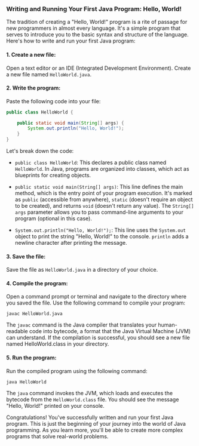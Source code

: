 ### Writing and Running Your First Java Program: Hello, World!
The tradition of creating a "Hello, World!" program is a rite of passage for new programmers in almost every language. It's a simple program that serves to introduce you to the basic syntax and structure of the language. Here's how to write and run your first Java program:

#### 1. Create a new file:
Open a text editor or an IDE (Integrated Development Environment). Create a new file named `HelloWorld.java`.

#### 2. Write the program:
Paste the following code into your file:
```java
public class HelloWorld {

    public static void main(String[] args) {
        System.out.println("Hello, World!");
    }
}
```
Let's break down the code:
- `public class HelloWorld`: This declares a public class named `HelloWorld`. In Java, programs are organized into classes, which act as blueprints for creating objects.

- `public static void main(String[] args)`: This line defines the main method, which is the entry point of your program execution. It's marked as `public` (accessible from anywhere), `static` (doesn't require an object to be created), and returns `void` (doesn't return any value). The `String[] args` parameter allows you to pass command-line arguments to your program (optional in this case).
- `System.out.println("Hello, World!");`: This line uses the `System.out` object to print the string "Hello, World!" to the console. `println` adds a newline character after printing the message.

#### 3. Save the file:
Save the file as `HelloWorld.java` in a directory of your choice.

#### 4. Compile the program:
Open a command prompt or terminal and navigate to the directory where you saved the file. Use the following command to compile your program:

```javac HelloWorld.java```

The `javac` command is the Java compiler that translates your human-readable code into bytecode, a format that the Java Virtual Machine (JVM) can understand. If the compilation is successful, you should see a new file named HelloWorld.class in your directory.

#### 5. Run the program:
Run the compiled program using the following command:

```java HelloWorld```

The `java` command invokes the JVM, which loads and executes the bytecode from the `HelloWorld.class` file. You should see the message "Hello, World!" printed on your console.

Congratulations! You've successfully written and run your first Java program. This is just the beginning of your journey into the world of Java programming. As you learn more, you'll be able to create more complex programs that solve real-world problems.